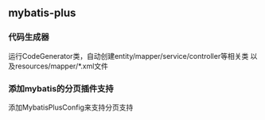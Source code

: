 
## mybatis-plus 

### 代码生成器
运行CodeGenerator类，自动创建entity/mapper/service/controller等相关类
以及resources/mapper/*.xml文件

### 添加mybatis的分页插件支持

添加MybatisPlusConfig来支持分页支持